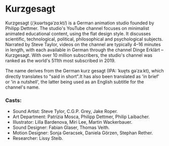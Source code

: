 # Kurzgesagt

Kurzgesagt (/ˌkʊərtsɡəˈzɑːkt/) is a German animation studio founded by Philipp Dettmer. The studio's YouTube channel focuses on minimalist animated educational content, using the flat design style. It discusses scientific, technological, political, philosophical and psychological subjects. Narrated by Steve Taylor, videos on the channel are typically 4–16 minutes in length, with each available in German through the channel Dinge Erklärt – Kurzgesagt. With over 10 million subscribers, the studio's channel was ranked as the world's 511th most subscribed in 2019. 

The name derives from the German kurz gesagt (IPA: ˈkʊɐ̯ts gəˈzaːkt), which directly translates to "said in short".It has also been translated as 'in brief' or 'in a nutshell', the latter being used as an English subtitle for the channel's name.

### Casts:

- Sound Artist: Steve Tylor, C.G.P. Grey, Jake Roper.
- Art Department: Patrizia Mosca, Philipp Dettmer, Philip Laibacher.
- Illustrator: Lilla Bardenova, Miri Lee,  Martin Wackerbauer.
- Sound Designer: Fabian Glaser, Thomas Veith.
- Motion Designer: Sonja Geracsek, Daniela Görzen, Stephan Rether.
- Researcher: Lissy Steib.

